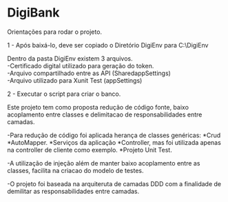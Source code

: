 # DigiBank


Orientações para rodar o projeto.<br />

1 - Após baixá-lo, deve ser copiado o Diretório DigiEnv para C:\DigiEnv<br />

Dentro da pasta DigiEnv existem 3 arquivos.<br />
-Certificado digital utilizado para geração do token.<br />
-Arquivo compartilhado entre as API (SharedappSettings)<br />
-Arquivo utilizado para Xunit Test (appSettings)<br />

2 - Executar o script para criar o banco.


Este projeto tem como proposta redução de código fonte, baixo acoplamento entre classes e delimitacao de responsabilidades entre camadas.

-Para redução de código foi aplicada herança de classes genéricas:
*Crud
*AutoMapper.
*Serviços da aplicação
*Controller, mas foi utilizada apenas na controller de cliente como exemplo.
*Projeto Unit Test.

-A utilização de injeção além de manter baixo acoplamento entre as classes, facilita na criacao do modelo de testes.

-O projeto foi baseada na arquiteruta de camadas DDD com a finalidade de demilitar as responsabilidades entre camadas. 
